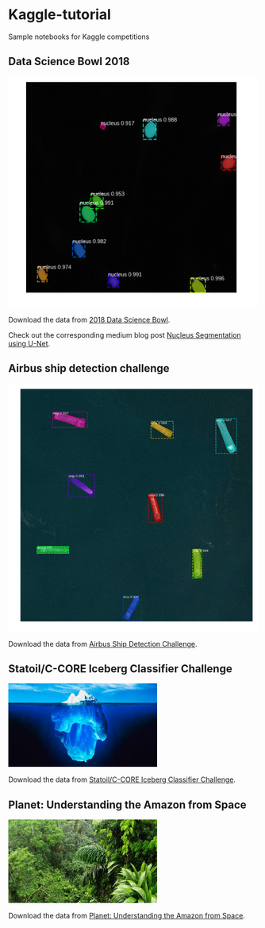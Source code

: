 # Kaggle-tutorial
Sample notebooks for Kaggle competitions

## Data Science Bowl 2018

![nucleus](n3.png)

Download the data from [2018 Data Science Bowl](https://www.kaggle.com/c/data-science-bowl-2018/data).

Check out the corresponding medium blog post [Nucleus Segmentation using U-Net](https://medium.com/@abhinav.sagar/nucleus-segmentation-using-u-net-eceb14a9ced4).

## Airbus ship detection challenge

![ship](ship.png)

Download the data from [Airbus Ship Detection Challenge](https://www.kaggle.com/c/airbus-ship-detection/data).

## Statoil/C-CORE Iceberg Classifier Challenge

![iceberg1](iceberg.jpeg)

Download the data from [Statoil/C-CORE Iceberg Classifier Challenge](https://www.kaggle.com/c/statoil-iceberg-classifier-challenge/data).

## Planet: Understanding the Amazon from Space

![amazon1](amazon.jpeg)

Download the data from [Planet: Understanding the Amazon from Space](https://www.kaggle.com/c/planet-understanding-the-amazon-from-space/data).
